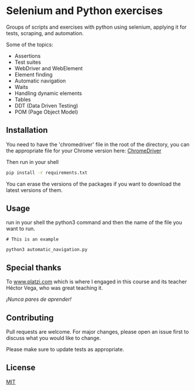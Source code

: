 # Selenium and Python exercises

Groups of scripts and exercises with python using selenium, applying it for tests, scraping, and automation.

Some of the topics:
* Assertions
* Test suites
* WebDriver and WebElement
* Element finding
* Automatic navigation
* Waits
* Handling dynamic elements
* Tables
* DDT (Data Driven Testing)
* POM (Page Object Model)

## Installation

You need to have the 'chromedriver' file in the root of the directory, you can the appropriate file for your Chrome version here: [ChromeDriver](https://chromedriver.chromium.org/downloads)

Then run in your shell

```bash
pip install -r requirements.txt
```
You can erase the versions of the packages if you want to download the latest versions of them.

## Usage
run in your shell the python3 command and then the name of the file you want to run.

```
# This is an example

python3 automatic_navigation.py

```

## Special thanks
To www.platzi.com which is where I engaged in this course and its teacher Héctor Vega, who was great teaching it.

*¡Nunca pares de aprender!*

## Contributing
Pull requests are welcome. For major changes, please open an issue first to discuss what you would like to change.

Please make sure to update tests as appropriate.

## License
[MIT](https://choosealicense.com/licenses/mit/)